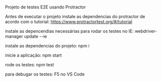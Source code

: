 Projeto de testes E2E usando Protractor


Antes de executar o projeto instale as dependencias do protractor de acordo com o tutorial:
    https://www.protractortest.org/#/tutorial

instale as depencendias necessárias para rodar os testes no IE:
    webdriver-manager update --ie

instale as dependencias do projeto:
    npm i

inicie a aplicação:
    npm start

rode os testes:
    npm test

para debugar os testes:
    F5 no VS Code


